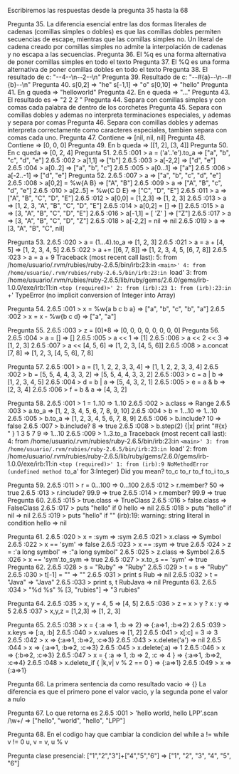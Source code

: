Escribiremos las respuestas desde la pregunta 35 hasta la 68

Pregunta 35. La diferencia esencial entre las dos formas literales de cadenas (comillas simples o dobles) es que las comillas dobles permiten secuencias de escape, mientras que las comillas simples no.
Un literal de cadena creado por comillas simples no admite la interpolación de cadenas y no escapa a las secuencias.
Pregunta 36. El %q es una forma alternativa de poner comillas simples en todo el texto
Pregunta 37. El %Q es una forma alternativa de poner comillas dobles en todo el texto
Pregunta 38. El resultado de c: "--4--\n--2--\n"
Pregunta 39. Resultado de c:  "--\#{a}--\n--\#{b}--\n"
Pregunta 40. s[0,2] => "he"    s[-1,1] => "o"   s[0,10] => "hello"
Pregunta 41. En g queda => "helloworld"
Pregunta 42. En e queda => "..."
Pregunta 43. El resultado es => "2 2 2 " 
Pregunta 44. Separa con comillas simples y con comas cada palabra de dentro de los corchetes
Pregunta 45. Separa con comillas dobles y ademas no interpreta terminaciones especiales, y ademas y separa por comas
Pregunta 46. Separa con comillas dobles y ademas interpreta correctamente como caracteres especiales, tambien separa con comas cada uno.
Pregunta 47. Contiene => [nil, nil, nil]
Pregunta 48. Contiene => [0, 0, 0] 
Pregunta 49. En b queda => [[1, 2], [3, 4]] 
Pregunta 50. En c queda  => [0, 2, 4] 
Pregunta 51. 2.6.5 :001 > a = ('a'..'e').to_a
			 => ["a", "b", "c", "d", "e"] 
			2.6.5 :002 > a[1,1]
			 => ["b"] 
			2.6.5 :003 > a[-2,2]
			 => ["d", "e"] 
			2.6.5 :004 > a[0..2]
			 => ["a", "b", "c"] 
			2.6.5 :005 > a[0...1]
			 => ["a"] 
			2.6.5 :006 > a[-2..-1]
			 => ["d", "e"] 
Pregunta 52.
			2.6.5 :007 > a
			=> ["a", "b", "c", "d", "e"] 
			2.6.5 :008 > a[0,2] = %w{A B}
			=> ["A", "B"] 
			2.6.5 :009 > a
			=> ["A", "B", "c", "d", "e"] 
			2.6.5 :010 > a[2..5] = %w{C D E}
			=> ["C", "D", "E"] 
			2.6.5 :011 > a
			=> ["A", "B", "C", "D", "E"] 
			2.6.5 :012 > a[0,0] = [1,2,3]
			=> [1, 2, 3] 
			2.6.5 :013 > a
			=> [1, 2, 3, "A", "B", "C", "D", "E"] 
			2.6.5 :014 > a[0,2] = []
			=> [] 
			2.6.5 :015 > a
			=> [3, "A", "B", "C", "D", "E"] 
			2.6.5 :016 > a[-1,1] = [ 'Z' ]
			=> ["Z"] 
			2.6.5 :017 > a
			=> [3, "A", "B", "C", "D", "Z"] 
			2.6.5 :018 > a[-2,2] = nil
			=> nil 
			2.6.5 :019 > a
			=> [3, "A", "B", "C", nil] 
 
Pregunta 53. 
			2.6.5 :020 > a = (1...4).to_a
			 => [1, 2, 3] 
			2.6.5 :021 > a = a + [4, 5]
			 => [1, 2, 3, 4, 5] 
			2.6.5 :022 > a += [[6, 7, 8]]
			 => [1, 2, 3, 4, 5, [6, 7, 8]] 
			2.6.5 :023 > a = a + 9
			Traceback (most recent call last):
			        5: from /home/usuario/.rvm/rubies/ruby-2.6.5/bin/irb:23:in `<main>'
			        4: from /home/usuario/.rvm/rubies/ruby-2.6.5/bin/irb:23:in `load'
			        3: from /home/usuario/.rvm/rubies/ruby-2.6.5/lib/ruby/gems/2.6.0/gems/irb-1.0.0/exe/irb:11:in `<top (required)>'
			        2: from (irb):23
			        1: from (irb):23:in `+'
			TypeError (no implicit conversion of Integer into Array)

Pregunta 54. 
			2.6.5 :001 > x = %w{a b c b a}
			 => ["a", "b", "c", "b", "a"] 
			2.6.5 :002 > x = x - %w{b c d}
			 => ["a", "a"] 

Pregunta 55. 
			2.6.5 :003 > z = [0]*8
			 => [0, 0, 0, 0, 0, 0, 0, 0] 
Pregunta 56. 
			2.6.5 :004 > a = []
			 => [] 
			2.6.5 :005 > a << 1
			 => [1] 
			2.6.5 :006 > a << 2 << 3
			 => [1, 2, 3] 
			2.6.5 :007 > a << [4, 5, 6]
			 => [1, 2, 3, [4, 5, 6]] 
			2.6.5 :008 > a.concat [7, 8]
			 => [1, 2, 3, [4, 5, 6], 7, 8] 

Pregunta 57. 
			2.6.5 :001 > a = [1, 1, 2, 2, 3, 3, 4]
			 => [1, 1, 2, 2, 3, 3, 4] 
			2.6.5 :002 > b = [5, 5, 4, 4, 3, 3, 2]
			 => [5, 5, 4, 4, 3, 3, 2] 
			2.6.5 :003 > c = a | b
			 => [1, 2, 3, 4, 5] 
			2.6.5 :004 > d = b | a
			 => [5, 4, 3, 2, 1] 
			2.6.5 :005 > e = a & b
			 => [2, 3, 4] 
			2.6.5 :006 > f = b & a
			 => [4, 3, 2] 

Pregunta 58.
			2.6.5 :001 > 1 = 1..10
			 => 1..10 
			2.6.5 :002 > a.class
			 => Range 
			2.6.5 :003 > a.to_a
			 => [1, 2, 3, 4, 5, 6, 7, 8, 9, 10] 
			2.6.5 :004 > b = 1...10
			 => 1...10 
			2.6.5 :005 > b.to_a
			 => [1, 2, 3, 4, 5, 6, 7, 8, 9] 
			2.6.5 :006 > b.include? 10
			 => false 
			2.6.5 :007 > b.include? 8
			 => true 
			2.6.5 :008 > b.step(2) {|x| print "#{x} " }
			1 3 5 7 9  => 1...10 
			2.6.5 :009 > 1..3.to_a
			Traceback (most recent call last):
			        4: from /home/usuario/.rvm/rubies/ruby-2.6.5/bin/irb:23:in `<main>'
			        3: from /home/usuario/.rvm/rubies/ruby-2.6.5/bin/irb:23:in `load'
			        2: from /home/usuario/.rvm/rubies/ruby-2.6.5/lib/ruby/gems/2.6.0/gems/irb-1.0.0/exe/irb:11:in `<top (required)>'
			        1: from (irb):9
			NoMethodError (undefined method `to_a' for 3:Integer)
			Did you mean?  to_c
			               to_r
			               to_f
			               to_i
			               to_s

Pregunta 59.
			2.6.5 :011 > r = 0...100
			 => 0...100 
			2.6.5 :012 > r.member? 50
			 => true 
			2.6.5 :013 > r.include? 99.9 
			 => true 
			2.6.5 :014 > r.member? 99.9
			 => true 
Pregunta 60.
			2.6.5 :015 > true.class
			 => TrueClass 
			2.6.5 :016 > false.class
			 => FalseClass 
			2.6.5 :017 > puts "hello" if 0
			hello
			 => nil 
			2.6.5 :018 > puts "hello" if nil
			 => nil 
			2.6.5 :019 > puts "hello" if ""
			(irb):19: warning: string literal in condition
			hello
			 => nil 

Pregunta 61.
			2.6.5 :020 > x = :sym
			 => :sym 
			2.6.5 :021 > x.class
			 => Symbol 
			2.6.5 :022 > x == 'sym'
			 => false 
			2.6.5 :023 > x == :sym
			 => true 
			2.6.5 :024 > z = :'a long symbol'
			 => :"a long symbol" 
			2.6.5 :025 > z.class
			 => Symbol 
			2.6.5 :026 > x == 'sym'.to_sym
			 => true 
			2.6.5 :027 > x.to_s == 'sym'
			 => true 
Pregunta 62.
			2.6.5 :028 > s = "Ruby"
			 => "Ruby" 
			2.6.5 :029 > t = s
			 => "Ruby" 
			2.6.5 :030 > t[-1] = ""
			 => "" 
			2.6.5 :031 > print s
			Rub => nil 
			2.6.5 :032 > t = "Java"
			 => "Java" 
			2.6.5 :033 > print s, t
			RubJava => nil 
Pregunta 63.
			2.6.5 :034 > "%d %s" % [3, "rubies"]
			 => "3 rubies"

Pregunta 64.
			2.6.5 :035 > x, y = 4, 5
			 => [4, 5] 
			2.6.5 :036 > z = x > y ? x : y
			 => 5 
			2.6.5 :037 > x,y,z = [1,2,3]
			 => [1, 2, 3] 


Pregunta 65.
			2.6.5 :038 > x = { :a => 1, :b => 2}
			 => {:a=>1, :b=>2} 
			2.6.5 :039 > x.keys
			 => [:a, :b] 
			2.6.5 :040 > x.values
			 => [1, 2] 
			2.6.5 :041 > x[:c] = 3
			 => 3 
			2.6.5 :042 > x
			 => {:a=>1, :b=>2, :c=>3} 
			2.6.5 :043 > x.delete('a')
			 => nil 
			2.6.5 :044 > x
			 => {:a=>1, :b=>2, :c=>3} 
			2.6.5 :045 > x.delete(:a)
			 => 1 
			2.6.5 :046 > x
			 => {:b=>2, :c=>3} 
			2.6.5 :047 > x = { :a => 1, :b => 2, :c => 4 }
			 => {:a=>1, :b=>2, :c=>4} 
			2.6.5 :048 > x.delete_if { |k,v| v % 2 == 0 }
			 => {:a=>1} 
			2.6.5 :049 > x
			 => {:a=>1} 

Pregunta 66. La primera sentencia da como resultado vacio  => {}
La diferencia es que el primero pone el valor vacio, y la segunda pone el valor a nulo

Pregunta 67. Lo que retorna es 
				2.6.5 :001 > 'hello world, hello LPP'.scan /\w+/
				 => ["hello", "world", "hello", "LPP"] 
 

Pregunta 68. En el codigo hay que cambiar la condicion del while a !=
		while v != 0
		    u, v = v, u % v


Pregunta clase presencial: ["1","2","3"]+["4","5","6"]  => ["1", "2", "3", "4", "5", "6"] 

